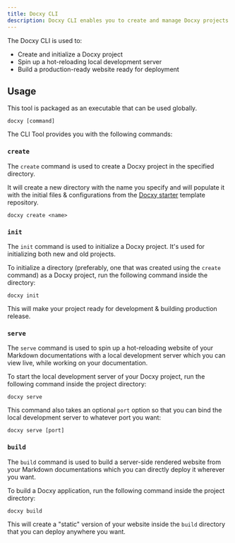 ```yaml
---
title: Docxy CLI
description: Docxy CLI enables you to create and manage Docxy projects in a breeze.
---
```


The Docxy CLI is used to:
- Create and initialize a Docxy project
- Spin up a hot-reloading local development server
- Build a production-ready website ready for deployment


## Usage

This tool is packaged as an executable that can be used globally.

```
docxy [command]
```

The CLI Tool provides you with the following commands:

### `create`

The `create` command is used to create a Docxy project in the specified
directory.

It will create a new directory with the name you specify and will populate
it with the initial files & configurations from the
[Docxy starter](https://github.com/docxy/starter) template repository.

```
docxy create <name>
```

### `init`

The `init` command is used to initialize a Docxy project. It's used
for initializing both new and old projects.

To initialize a directory (preferably, one that was created using the `create`
command) as a Docxy project, run the following command inside the directory:

```
docxy init
```

This will make your project ready for development & building production release.

### `serve`

The `serve` command is used to spin up a hot-reloading website of your
Markdown documentations with a local development server which you can view
live, while working on your documentation.

To start the local development server of your Docxy project,
run the following command inside the project directory:

```
docxy serve
```

This command also takes an optional `port` option so that you can bind the
local development server to whatever port you want:

```
docxy serve [port]
```

### `build`

The `build` command is used to build a server-side rendered website from your
Markdown documentations which you can directly deploy it wherever you want.

To build a Docxy application, run the following command inside the project
directory:

```
docxy build
```

This will create a "static" version of your website inside the `build` directory
that you can deploy anywhere you want.
